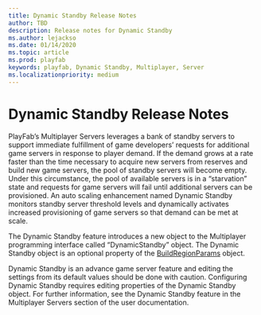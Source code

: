 ```yaml
---
title: Dynamic Standby Release Notes
author: TBD
description: Release notes for Dynamic Standby
ms.author: lejackso
ms.date: 01/14/2020
ms.topic: article
ms.prod: playfab
keywords: playfab, Dynamic Standby, Multiplayer, Server
ms.localizationpriority: medium
---
```


# Dynamic Standby Release Notes

PlayFab’s Multiplayer Servers leverages a bank of standby servers to support immediate fulfillment of game developers’ requests for additional game servers in response to player demand. If the demand grows at a rate faster than the time necessary to acquire new servers from reserves and build new game servers, the pool of standby servers will become empty. Under this circumstance, the pool of available servers is in a “starvation” state and requests for game servers will fail until additional servers can be provisioned. An auto scaling enhancement named Dynamic Standby monitors standby server threshold levels and dynamically activates increased provisioning of game servers so that demand can be met at scale.

The Dynamic Standby feature introduces a new object to the Multiplayer programming interface called “DynamicStandby” object. The Dynamic Standby object is an optional property of the [BuildRegionParams](https://docs.microsoft.com/rest/api/playfab/multiplayer/multiplayerserver/updatebuildregions?view=playfab-rest#buildregionparams)  object.

Dynamic Standby is an advance game server feature and editing the settings from its default values should be done with caution. Configuring Dynamic Standby requires editing properties of the Dynamic Standby object. For further information, see the Dynamic Standby feature in the Multiplayer Servers section of the user documentation.
